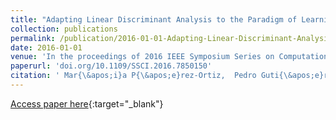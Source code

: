 ```yaml
---
title: "Adapting Linear Discriminant Analysis to the Paradigm of Learning from Label Proportions"
collection: publications
permalink: /publication/2016-01-01-Adapting-Linear-Discriminant-Analysis-to-the-Paradigm-of-Learning-from-Label-Proportions
date: 2016-01-01
venue: 'In the proceedings of 2016 IEEE Symposium Series on Computational Intelligence (IEEE SSCI 2016)'
paperurl: 'doi.org/10.1109/SSCI.2016.7850150'
citation: ' Mar{\&apos;i}a P{\&apos;e}rez-Ortiz,  Pedro Guti{\&apos;e}rrez,  Mariano Carbonero-Ruz,  C{\&apos;e}sar Herv{\&apos;a}s-Mart{\&apos;i}nez, &quot;Adapting Linear Discriminant Analysis to the Paradigm of Learning from Label Proportions.&quot; In the proceedings of 2016 IEEE Symposium Series on Computational Intelligence (IEEE SSCI 2016), 2016.'
---
```

[Access paper here](doi.org/10.1109/SSCI.2016.7850150){:target="_blank"}
